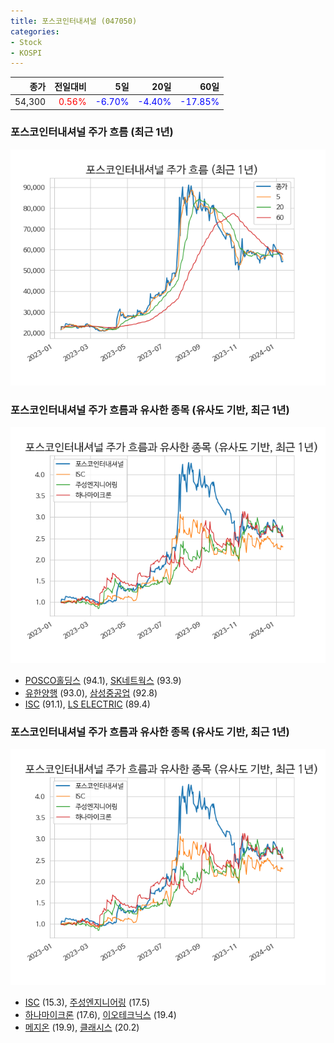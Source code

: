 ```yaml
---
title: 포스코인터내셔널 (047050)
categories:
- Stock
- KOSPI
---
```


|종가|전일대비|5일|20일|60일|
|---:|-------:|--:|---:|---:|
|54,300|<span style="color: red">0.56%</span>|<span style="color: blue">-6.70%</span>|<span style="color: blue">-4.40%</span>|<span style="color: blue">-17.85%</span>|

<!-- more -->
### 포스코인터내셔널 주가 흐름 (최근 1년)
![047050](/assets/images/stock/047050.png)


### 포스코인터내셔널 주가 흐름과 유사한 종목 (유사도 기반, 최근 1년)
![047050](/assets/images/stock/047050_sim.png)

- [POSCO홀딩스](/005490/) (94.1), [SK네트웍스](/001740/) (93.9)
- [유한양행](/000100/) (93.0), [삼성중공업](/010140/) (92.8)
- [ISC](/095340/) (91.1), [LS ELECTRIC](/010120/) (89.4)


### 포스코인터내셔널 주가 흐름과 유사한 종목 (유사도 기반, 최근 1년)
![047050](/assets/images/stock/047050_sim.png)

- [ISC](/095340/) (15.3), [주성엔지니어링](/036930/) (17.5)
- [하나마이크론](/067310/) (17.6), [이오테크닉스](/039030/) (19.4)
- [메지온](/140410/) (19.9), [클래시스](/214150/) (20.2)